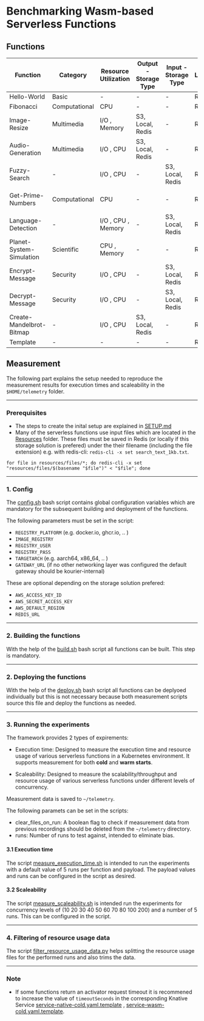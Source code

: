 # Benchmarking Wasm-based Serverless Functions

## Functions
| Function | Category | Resource Utilization | Output - Storage Type | Input - Storage Type | Language | Source | Description |
| ----------- | ----------- | ----------- | ----------- | ----------- | ----------- | ----------- | ----------- |
| Hello-World | Basic | - | - | - | Rust | - | [Desc](docs/functions/Hello-World.md) |
| Fibonacci | Computational | CPU | - | - | Rust | [vhive-serverless](https://github.com/vhive-serverless/vSwarm/tree/main/benchmarks/fibonacci) | [Desc](docs/functions/Fibonacci.md) |
| Image-Resize | Multimedia | I/O , Memory| S3, Local, Redis | - | Rust | [spcl/serverless-benchmarks](https://github.com/spcl/serverless-benchmarks/tree/master/benchmarks/200.multimedia/210.thumbnailer/python) | [Desc](docs/functions/Image-Resize.md) |
| Audio-Generation | Multimedia | I/O , CPU | S3, Local, Redis | - | Rust | [korvoj/wasm-serverless-benchmarks](https://github.com/korvoj/wasm-serverless-benchmarks/tree/master/functions/rust/audio-sine-wave) | [Desc](docs/functions/Audio-Generation.md) |
| Fuzzy-Search | - | I/O , CPU | - | S3, Local, Redis | Rust | [korvoj/wasm-serverless-benchmarks](https://github.com/korvoj/wasm-serverless-benchmarks/tree/master/functions/rust/fuzzysearch) | [Desc](docs/functions/Fuzzy-Search.md) |
| Get-Prime-Numbers | Computational | CPU | - | -  | Rust | [korvoj/wasm-serverless-benchmarks](https://github.com/korvoj/wasm-serverless-benchmarks/tree/master/functions/rust/prime-numbers) | [Desc](docs/functions/Get-Prime-Numbers.md) |
| Language-Detection | - | I/O , CPU , Memory | - | S3, Local, Redis  | Rust | [korvoj/wasm-serverless-benchmarks](https://github.com/korvoj/wasm-serverless-benchmarks/tree/master/functions/rust/whatlang) | [Desc](docs/functions/Language-Detection.md) |
| Planet-System-Simulation | Scientific | CPU , Memory | - | -  | Rust | [korvoj/wasm-serverless-benchmarks](https://github.com/korvoj/wasm-serverless-benchmarks/tree/master/functions/rust/n-body) | [Desc](docs/functions/Planet-System-Simulation.md) |
| Encrypt-Message | Security |  I/O , CPU | - | S3, Local, Redis | Rust | [vhive-serverless](https://github.com/vhive-serverless/vSwarm/tree/main/benchmarks/aes) | [Desc](docs/functions/Encrypt-Message.md) |
| Decrypt-Message | Security |  I/O , CPU | - | S3, Local, Redis | Rust | [backendengineer](https://backendengineer.io/aes-encryption-rust) | [Desc](docs/functions/Decrypt-Message.md) |
| Create-Mandelbrot-Bitmap | - | I/O , CPU | S3, Local, Redis | - | Rust | [BenchmarksGame](https://benchmarksgame-team.pages.debian.net/benchmarksgame/program/mandelbrot-rust-4.html) | [Desc](docs/functions/Create-Mandelbrot-Bitmap.md) |
| Template | - | - | - | - | Rust | - | [Desc](docs/functions/Template.md) |


## Measurement
The following part explains the setup needed to reproduce the measurement results for execution times and scaleability in the `$HOME/telemetry` folder.

---
### Prerequisites

- The steps to create the inital setup are explained in [SETUP.md](docs/SETUP.md)
- Many of the serverless functions use input files which are located in the [Resources](resources/files) folder. These files must be saved in Redis (or locally if this storage solution is prefered) under the their filename (including the file extension) e.g. with redis-cli: `redis-cli -x set search_text_1kb.txt`.

```
for file in resources/files/*; do redis-cli -x set "resources/files/$(basename "$file")" < "$file"; done
```

---

### 1. Config

The [config.sh](util/config.sh) bash script contains global configuration variables which are mandatory for the subsequent building and deployment of the functions.

The following parameters must be set in the script:
- `REGISTRY_PLATFORM` (e.g. docker.io, ghcr.io, .. )
- `IMAGE_REGISTRY`
- `REGISTRY_USER`
- `REGISTRY_PASS`
- `TARGETARCH` (e.g. aarch64, x86_64, .. )
- `GATEWAY_URL` (if no other networking layer was configured the default gateway should be kourier-internal)

These are optional depending on the storage solution prefered:
- `AWS_ACCESS_KEY_ID`
- `AWS_SECRET_ACCESS_KEY`
- `AWS_DEFAULT_REGION`
- `REDIS_URL`

---

### 2. Building the functions

With the help of the [build.sh](util/build.sh) bash script all functions can be built. This step is mandatory.

---

### 2. Deploying the functions

With the help of the [deploy.sh](util/deploy.sh) bash script all functions can be deplyoed individually but this is not necessary because both measurement scripts source this file and deploy the functions as needed.

---

### 3. Running the experiments

The framework provides 2 types of expirements:

- Execution time: Designed to measure the execution time and resource usage of various serverless functions in a Kubernetes environment. It supports measurement for both **cold** and **warm starts**.

- Scaleability: Designed to measure the scalability/throughput and resource usage of various serverless functions under different levels of concurrency.

Measurement data is saved to `~/telemetry`. 

The following paramets can be set in the scripts:
- clear_files_on_run:
A boolean flag to check if measurement data from previous recordings should be deleted from the `~/telemetry` directory.
- runs:
Number of runs to test against, intended to eliminate bias.





#### 3.1 Execution time

The script [measure_execution_time.sh](util/measure_execution_time.sh) is intended to run the experiments with a default value of 5 runs per function and payload. The payload values and runs can be configured in the script as desired.

#### 3.2 Scaleability

The script [measure_scaleability.sh](util/measure_scaleability.sh) is intended  run the experiments for concurrency levels of (10 20 30 40 50 60 70 80 100 200) and a number of 5 runs. This can be configured in the script.

---

### 4. Filtering of resource usage data

The script [filter_resource_usage_data.py](measurement_data/filter_resource_usage_data.py) helps splitting the resource usage files for the performed runs and also trims the data.

---

### Note

- If some functions return an activator request timeout it is recommened to increase the value of `timeoutSeconds` in the corresponding Knative Service [service-native-cold.yaml.template](util/service-native-cold.yaml.template) , [service-wasm-cold.yaml.template](util/service-wasm-cold.yaml.template).
